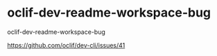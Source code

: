 # oclif-dev-readme-workspace-bug
oclif-dev-readme-workspace-bug

https://github.com/oclif/dev-cli/issues/41
